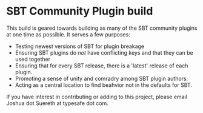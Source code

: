 # SBT Community Plugin build #

This build is geared towards building as many of the SBT community plugins at one time as possible.   It serves a few purposes:

* Testing newest versions of SBT for plugin breakage
* Ensuring SBT plugins do *not* have conflicting keys and that they can be used together
* Ensuring that for every SBT release, there is a 'latest' release of each plugin.
* Promoting a sense of unity and comradry among SBT plugin authors.
* Acting as a central location to find beahvior not in the defaults for SBT.

If you have interest in contributing or adding to this project, please email Joshua dot Suereth at typesafe dot com.

